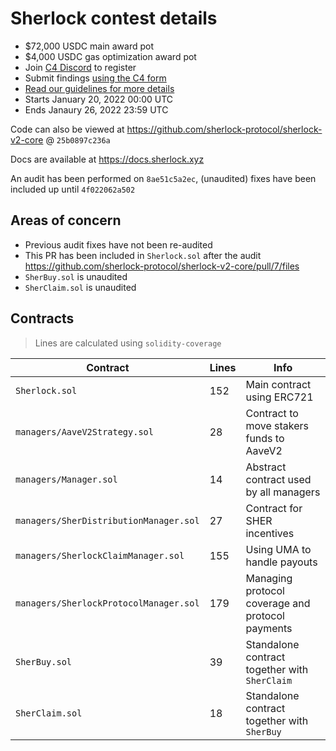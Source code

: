 # Sherlock contest details

- $72,000 USDC main award pot
- $4,000 USDC gas optimization award pot
- Join [C4 Discord](https://discord.gg/code4rena) to register
- Submit findings [using the C4 form](https://code4rena.com/contests/2022-01-sherlock-contest/submit)
- [Read our guidelines for more details](https://docs.code4rena.com/roles/wardens)
- Starts January 20, 2022 00:00 UTC
- Ends Janaury 26, 2022 23:59 UTC

Code can also be viewed at https://github.com/sherlock-protocol/sherlock-v2-core @ `25b0897c236a`

Docs are available at https://docs.sherlock.xyz

An audit has been performed on `8ae51c5a2ec`, (unaudited) fixes have been included up until `4f022062a502`

## Areas of concern

- Previous audit fixes have not been re-audited
- This PR has been included in `Sherlock.sol` after the audit https://github.com/sherlock-protocol/sherlock-v2-core/pull/7/files
- `SherBuy.sol` is unaudited
- `SherClaim.sol` is unaudited

## Contracts

> Lines are calculated using `solidity-coverage`

| Contract                               | Lines | Info                                             |
| -------------------------------------- | ----- | ------------------------------------------------ |
| `Sherlock.sol`                         | 152   | Main contract using ERC721                       |
| `managers/AaveV2Strategy.sol`          | 28    | Contract to move stakers funds to AaveV2         |
| `managers/Manager.sol`                 | 14    | Abstract contract used by all managers           |
| `managers/SherDistributionManager.sol` | 27    | Contract for SHER incentives                     |
| `managers/SherlockClaimManager.sol`    | 155   | Using UMA to handle payouts                      |
| `managers/SherlockProtocolManager.sol` | 179   | Managing protocol coverage and protocol payments |
| `SherBuy.sol`                          | 39    | Standalone contract together with `SherClaim`    |
| `SherClaim.sol`                        | 18    | Standalone contract together with `SherBuy`      |
